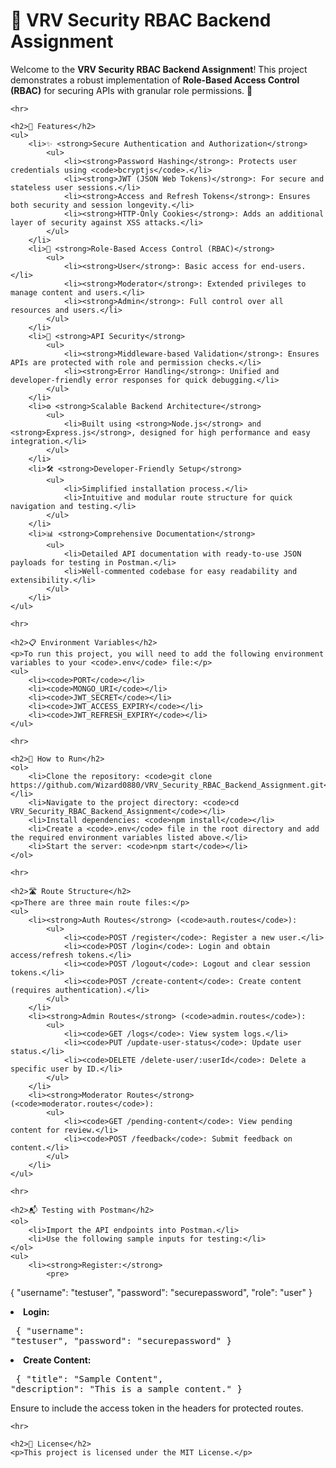 <!DOCTYPE html>
<html lang="en">

<head>
    <meta charset="UTF-8">
    <meta name="viewport" content="width=device-width, initial-scale=1.0">
    <title>VRV Security RBAC Backend Assignment</title>
</head>

<body>
    <h1>🔐 VRV Security RBAC Backend Assignment</h1>
    <p>Welcome to the <strong>VRV Security RBAC Backend Assignment</strong>! This project demonstrates a robust implementation of <strong>Role-Based Access Control (RBAC)</strong> for securing APIs with granular role permissions. 🎯</p>

    <hr>

    <h2>🌟 Features</h2>
    <ul>
        <li>✨ <strong>Secure Authentication and Authorization</strong>
            <ul>
                <li><strong>Password Hashing</strong>: Protects user credentials using <code>bcryptjs</code>.</li>
                <li><strong>JWT (JSON Web Tokens)</strong>: For secure and stateless user sessions.</li>
                <li><strong>Access and Refresh Tokens</strong>: Ensures both security and session longevity.</li>
                <li><strong>HTTP-Only Cookies</strong>: Adds an additional layer of security against XSS attacks.</li>
            </ul>
        </li>
        <li>👥 <strong>Role-Based Access Control (RBAC)</strong>
            <ul>
                <li><strong>User</strong>: Basic access for end-users.</li>
                <li><strong>Moderator</strong>: Extended privileges to manage content and users.</li>
                <li><strong>Admin</strong>: Full control over all resources and users.</li>
            </ul>
        </li>
        <li>🔐 <strong>API Security</strong>
            <ul>
                <li><strong>Middleware-based Validation</strong>: Ensures APIs are protected with role and permission checks.</li>
                <li><strong>Error Handling</strong>: Unified and developer-friendly error responses for quick debugging.</li>
            </ul>
        </li>
        <li>⚙️ <strong>Scalable Backend Architecture</strong>
            <ul>
                <li>Built using <strong>Node.js</strong> and <strong>Express.js</strong>, designed for high performance and easy integration.</li>
            </ul>
        </li>
        <li>🛠️ <strong>Developer-Friendly Setup</strong>
            <ul>
                <li>Simplified installation process.</li>
                <li>Intuitive and modular route structure for quick navigation and testing.</li>
            </ul>
        </li>
        <li>📊 <strong>Comprehensive Documentation</strong>
            <ul>
                <li>Detailed API documentation with ready-to-use JSON payloads for testing in Postman.</li>
                <li>Well-commented codebase for easy readability and extensibility.</li>
            </ul>
        </li>
    </ul>

    <hr>

    <h2>📋 Environment Variables</h2>
    <p>To run this project, you will need to add the following environment variables to your <code>.env</code> file:</p>
    <ul>
        <li><code>PORT</code></li>
        <li><code>MONGO_URI</code></li>
        <li><code>JWT_SECRET</code></li>
        <li><code>JWT_ACCESS_EXPIRY</code></li>
        <li><code>JWT_REFRESH_EXPIRY</code></li>
    </ul>

    <hr>

    <h2>🚀 How to Run</h2>
    <ol>
        <li>Clone the repository: <code>git clone https://github.com/Wizard0880/VRV_Security_RBAC_Backend_Assignment.git</code></li>
        <li>Navigate to the project directory: <code>cd VRV_Security_RBAC_Backend_Assignment</code></li>
        <li>Install dependencies: <code>npm install</code></li>
        <li>Create a <code>.env</code> file in the root directory and add the required environment variables listed above.</li>
        <li>Start the server: <code>npm start</code></li>
    </ol>

    <hr>

    <h2>🛣️ Route Structure</h2>
    <p>There are three main route files:</p>
    <ul>
        <li><strong>Auth Routes</strong> (<code>auth.routes</code>):
            <ul>
                <li><code>POST /register</code>: Register a new user.</li>
                <li><code>POST /login</code>: Login and obtain access/refresh tokens.</li>
                <li><code>POST /logout</code>: Logout and clear session tokens.</li>
                <li><code>POST /create-content</code>: Create content (requires authentication).</li>
            </ul>
        </li>
        <li><strong>Admin Routes</strong> (<code>admin.routes</code>):
            <ul>
                <li><code>GET /logs</code>: View system logs.</li>
                <li><code>PUT /update-user-status</code>: Update user status.</li>
                <li><code>DELETE /delete-user/:userId</code>: Delete a specific user by ID.</li>
            </ul>
        </li>
        <li><strong>Moderator Routes</strong> (<code>moderator.routes</code>):
            <ul>
                <li><code>GET /pending-content</code>: View pending content for review.</li>
                <li><code>POST /feedback</code>: Submit feedback on content.</li>
            </ul>
        </li>
    </ul>

    <hr>

    <h2>📬 Testing with Postman</h2>
    <ol>
        <li>Import the API endpoints into Postman.</li>
        <li>Use the following sample inputs for testing:</li>
    </ol>
    <ul>
        <li><strong>Register:</strong>
            <pre>
{
    "username": "testuser",
    "password": "securepassword",
    "role": "user"
}
            </pre>
        </li>
        <li><strong>Login:</strong>
            <pre>
{
    "username": "testuser",
    "password": "securepassword"
}
            </pre>
        </li>
        <li><strong>Create Content:</strong>
            <pre>
{
    "title": "Sample Content",
    "description": "This is a sample content."
}
            </pre>
        </li>
    </ul>
    <p>Ensure to include the access token in the headers for protected routes.</p>

    <hr>

    <h2>📜 License</h2>
    <p>This project is licensed under the MIT License.</p>

</body>

</html>
